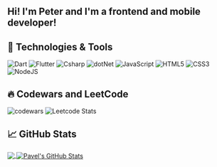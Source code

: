 <!-- <div style='font-size:1.2rem;text-align:center;font-weight:500;padding-bottom:1em;'>Hi! I'm Pavel and I'm a Frontend Developer!</div> -->

## Hi! I'm Peter and I'm a frontend and mobile developer!

## 🔧 Technologies & Tools

![Dart](https://img.shields.io/static/v1?style=for-the-badge&message=Dart&color=0175C2&logo=Dart&logoColor=FFFFFF&label=)
![Flutter](https://img.shields.io/static/v1?style=for-the-badge&message=Flutter&color=02569B&logo=Flutter&logoColor=FFFFFF&label=)
![Csharp](https://img.shields.io/static/v1?style=for-the-badge&message=Csharp&color=239120&logo=Csharp&logoColor=FFFFFF&label=)
![dotNet](https://img.shields.io/static/v1?style=for-the-badge&message=.NET&color=512BD4&logo=dotNET&logoColor=FFFFFF&label=)
![JavaScript](https://img.shields.io/static/v1?style=for-the-badge&message=JavaScript&color=222222&logo=JavaScript&logoColor=F7DF1E&label=)
![HTML5](https://img.shields.io/static/v1?style=for-the-badge&message=HTML5&color=E34F26&logo=HTML5&logoColor=FFFFFF&label=)
![CSS3](https://img.shields.io/static/v1?style=for-the-badge&message=CSS3&color=1572B6&logo=CSS3&logoColor=FFFFFF&label=)
![NodeJS](https://img.shields.io/static/v1?style=for-the-badge&message=Nodejs&color=339933&logo=Nodedotjs&logoColor=FFFFFF&label=)

## 🔥 Codewars and LeetCode

![codewars](https://www.codewars.com/users/rsschool_d24c5fe0252a74ae/badges/large)
![Leetcode Stats](https://leetcard.jacoblin.cool/poteryal_trusy?theme=dark)

## &#x1f4c8; GitHub Stats

<a href="https://github.com/petrfalkovsky/petrfalkovsky">
  <img align="center" src="https://github-readme-stats.vercel.app/api/top-langs/?username=petrfalkovsky&hide=css,html,tex&title_color=ffffff&text_color=c9cacc&icon_color=2bbc8a&bg_color=1d1f21&langs_count=3" />
</a>
<a href="https://github.com/petrfalkovsky/petrfalkovsky">
  <img align="center" src="https://github-readme-stats.vercel.app/api?username=petrfalkovsky&show_icons=true&line_height=27&count_private=true&title_color=ffffff&text_color=c9cacc&icon_color=2bbc8a&bg_color=1d1f21" alt="Pavel's GitHub Stats" />
</a>
